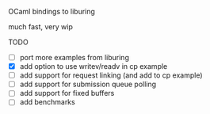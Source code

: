 OCaml bindings to liburing

much fast, very wip

TODO

- [ ] port more examples from liburing
- [x] add option to use writev/readv in cp example
- [ ] add support for request linking (and add to cp example)
- [ ] add support for submission queue polling
- [ ] add support for fixed buffers
- [ ] add benchmarks
